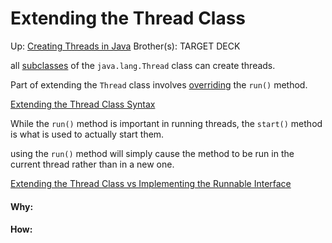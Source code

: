 # Extending the Thread Class

Up: [Creating Threads in Java](creating_threads_in_java)
Brother(s):
TARGET DECK

all [subclasses](subclasses) of the `java.lang.Thread` class can create threads.

Part of extending the `Thread` class involves [overriding](overriding) the `run()` method.

[Extending the Thread Class Syntax](extending_the_thread_class_syntax)

While the `run()` method is important in running threads, the `start()` method is what is used to actually start them.

using the `run()` method will simply cause the method to be run in the current thread rather than in a new one.

[Extending the Thread Class vs Implementing the Runnable Interface](extending_the_thread_class_vs_implementing_the_runnable_interface)





























#### Why:
#### How:









